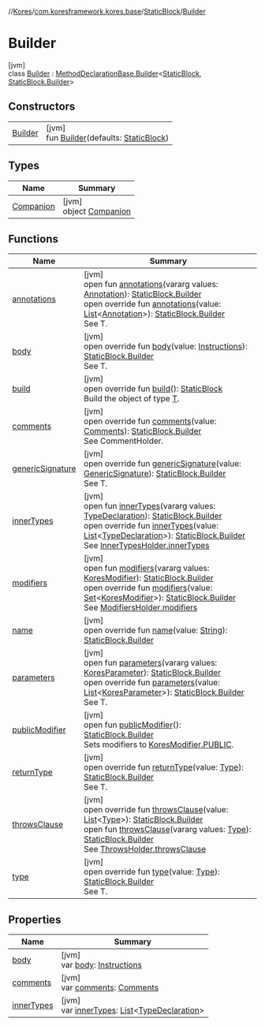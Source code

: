 //[Kores](../../../../index.md)/[com.koresframework.kores.base](../../index.md)/[StaticBlock](../index.md)/[Builder](index.md)

# Builder

[jvm]\
class [Builder](index.md) : [MethodDeclarationBase.Builder](../../-method-declaration-base/-builder/index.md)<[StaticBlock](../index.md), [StaticBlock.Builder](index.md)>

## Constructors

| | |
|---|---|
| [Builder](-builder.md) | [jvm]<br>fun [Builder](-builder.md)(defaults: [StaticBlock](../index.md)) |

## Types

| Name | Summary |
|---|---|
| [Companion](-companion/index.md) | [jvm]<br>object [Companion](-companion/index.md) |

## Functions

| Name | Summary |
|---|---|
| [annotations](../../-annotable/-builder/annotations.md) | [jvm]<br>open fun [annotations](../../-annotable/-builder/annotations.md)(vararg values: [Annotation](../../-annotation/index.md)): [StaticBlock.Builder](index.md)<br>open override fun [annotations](annotations.md)(value: [List](https://kotlinlang.org/api/latest/jvm/stdlib/kotlin.collections/-list/index.html)<[Annotation](../../-annotation/index.md)>): [StaticBlock.Builder](index.md)<br>See T. |
| [body](body.md) | [jvm]<br>open override fun [body](body.md)(value: [Instructions](../../../com.koresframework.kores/-instructions/index.md)): [StaticBlock.Builder](index.md)<br>See T. |
| [build](build.md) | [jvm]<br>open override fun [build](build.md)(): [StaticBlock](../index.md)<br>Build the object of type [T](../../../com.koresframework.kores.builder/-builder/index.md). |
| [comments](comments.md) | [jvm]<br>open override fun [comments](comments.md)(value: [Comments](../../../com.koresframework.kores.base.comment/-comments/index.md)): [StaticBlock.Builder](index.md)<br>See CommentHolder. |
| [genericSignature](generic-signature.md) | [jvm]<br>open override fun [genericSignature](generic-signature.md)(value: [GenericSignature](../../../com.koresframework.kores.generic/-generic-signature/index.md)): [StaticBlock.Builder](index.md)<br>See T. |
| [innerTypes](../../-inner-types-holder/-builder/inner-types.md) | [jvm]<br>open fun [innerTypes](../../-inner-types-holder/-builder/inner-types.md)(vararg values: [TypeDeclaration](../../-type-declaration/index.md)): [StaticBlock.Builder](index.md)<br>open override fun [innerTypes](inner-types.md)(value: [List](https://kotlinlang.org/api/latest/jvm/stdlib/kotlin.collections/-list/index.html)<[TypeDeclaration](../../-type-declaration/index.md)>): [StaticBlock.Builder](index.md)<br>See [InnerTypesHolder.innerTypes](../../-inner-types-holder/inner-types.md) |
| [modifiers](../../-modifiers-holder/-builder/modifiers.md) | [jvm]<br>open fun [modifiers](../../-modifiers-holder/-builder/modifiers.md)(vararg values: [KoresModifier](../../-kores-modifier/index.md)): [StaticBlock.Builder](index.md)<br>open override fun [modifiers](modifiers.md)(value: [Set](https://kotlinlang.org/api/latest/jvm/stdlib/kotlin.collections/-set/index.html)<[KoresModifier](../../-kores-modifier/index.md)>): [StaticBlock.Builder](index.md)<br>See [ModifiersHolder.modifiers](../../-modifiers-holder/modifiers.md) |
| [name](name.md) | [jvm]<br>open override fun [name](name.md)(value: [String](https://kotlinlang.org/api/latest/jvm/stdlib/kotlin/-string/index.html)): [StaticBlock.Builder](index.md) |
| [parameters](../../-parameters-holder/-builder/parameters.md) | [jvm]<br>open fun [parameters](../../-parameters-holder/-builder/parameters.md)(vararg values: [KoresParameter](../../-kores-parameter/index.md)): [StaticBlock.Builder](index.md)<br>open override fun [parameters](parameters.md)(value: [List](https://kotlinlang.org/api/latest/jvm/stdlib/kotlin.collections/-list/index.html)<[KoresParameter](../../-kores-parameter/index.md)>): [StaticBlock.Builder](index.md)<br>See T. |
| [publicModifier](../../-modifiers-holder/-builder/public-modifier.md) | [jvm]<br>open fun [publicModifier](../../-modifiers-holder/-builder/public-modifier.md)(): [StaticBlock.Builder](index.md)<br>Sets modifiers to [KoresModifier.PUBLIC](../../-kores-modifier/-p-u-b-l-i-c/index.md). |
| [returnType](return-type.md) | [jvm]<br>open override fun [returnType](return-type.md)(value: [Type](https://docs.oracle.com/javase/8/docs/api/java/lang/reflect/Type.html)): [StaticBlock.Builder](index.md)<br>See T. |
| [throwsClause](throws-clause.md) | [jvm]<br>open override fun [throwsClause](throws-clause.md)(value: [List](https://kotlinlang.org/api/latest/jvm/stdlib/kotlin.collections/-list/index.html)<[Type](https://docs.oracle.com/javase/8/docs/api/java/lang/reflect/Type.html)>): [StaticBlock.Builder](index.md)<br>open fun [throwsClause](../../-throws-holder/-builder/throws-clause.md)(vararg values: [Type](https://docs.oracle.com/javase/8/docs/api/java/lang/reflect/Type.html)): [StaticBlock.Builder](index.md)<br>See [ThrowsHolder.throwsClause](../../-throws-holder/throws-clause.md) |
| [type](../../-method-declaration-base/-builder/type.md) | [jvm]<br>open override fun [type](../../-method-declaration-base/-builder/type.md)(value: [Type](https://docs.oracle.com/javase/8/docs/api/java/lang/reflect/Type.html)): [StaticBlock.Builder](index.md)<br>See T. |

## Properties

| Name | Summary |
|---|---|
| [body](body.md) | [jvm]<br>var [body](body.md): [Instructions](../../../com.koresframework.kores/-instructions/index.md) |
| [comments](comments.md) | [jvm]<br>var [comments](comments.md): [Comments](../../../com.koresframework.kores.base.comment/-comments/index.md) |
| [innerTypes](inner-types.md) | [jvm]<br>var [innerTypes](inner-types.md): [List](https://kotlinlang.org/api/latest/jvm/stdlib/kotlin.collections/-list/index.html)<[TypeDeclaration](../../-type-declaration/index.md)> |
